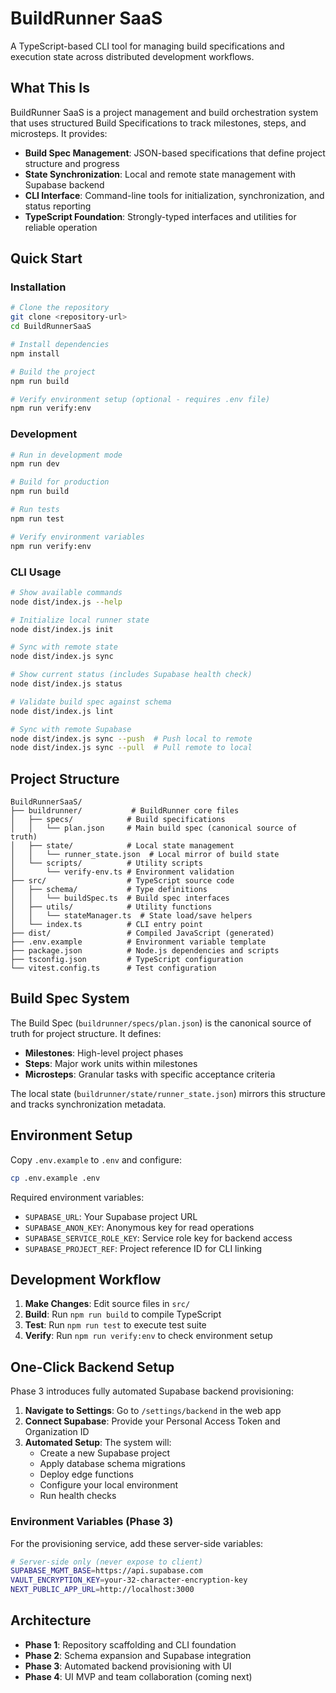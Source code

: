 # BuildRunner SaaS

A TypeScript-based CLI tool for managing build specifications and execution state across distributed development workflows.

## What This Is

BuildRunner SaaS is a project management and build orchestration system that uses structured Build Specifications to track milestones, steps, and microsteps. It provides:

- **Build Spec Management**: JSON-based specifications that define project structure and progress
- **State Synchronization**: Local and remote state management with Supabase backend
- **CLI Interface**: Command-line tools for initialization, synchronization, and status reporting
- **TypeScript Foundation**: Strongly-typed interfaces and utilities for reliable operation

## Quick Start

### Installation

```bash
# Clone the repository
git clone <repository-url>
cd BuildRunnerSaaS

# Install dependencies
npm install

# Build the project
npm run build

# Verify environment setup (optional - requires .env file)
npm run verify:env
```

### Development

```bash
# Run in development mode
npm run dev

# Build for production
npm run build

# Run tests
npm run test

# Verify environment variables
npm run verify:env
```

### CLI Usage

```bash
# Show available commands
node dist/index.js --help

# Initialize local runner state
node dist/index.js init

# Sync with remote state
node dist/index.js sync

# Show current status (includes Supabase health check)
node dist/index.js status

# Validate build spec against schema
node dist/index.js lint

# Sync with remote Supabase
node dist/index.js sync --push  # Push local to remote
node dist/index.js sync --pull  # Pull remote to local
```

## Project Structure

```
BuildRunnerSaaS/
├── buildrunner/           # BuildRunner core files
│   ├── specs/            # Build specifications
│   │   └── plan.json     # Main build spec (canonical source of truth)
│   ├── state/            # Local state management
│   │   └── runner_state.json  # Local mirror of build state
│   └── scripts/          # Utility scripts
│       └── verify-env.ts # Environment validation
├── src/                  # TypeScript source code
│   ├── schema/           # Type definitions
│   │   └── buildSpec.ts  # Build spec interfaces
│   ├── utils/            # Utility functions
│   │   └── stateManager.ts  # State load/save helpers
│   └── index.ts          # CLI entry point
├── dist/                 # Compiled JavaScript (generated)
├── .env.example          # Environment variable template
├── package.json          # Node.js dependencies and scripts
├── tsconfig.json         # TypeScript configuration
└── vitest.config.ts      # Test configuration
```

## Build Spec System

The Build Spec (`buildrunner/specs/plan.json`) is the canonical source of truth for project structure. It defines:

- **Milestones**: High-level project phases
- **Steps**: Major work units within milestones
- **Microsteps**: Granular tasks with specific acceptance criteria

The local state (`buildrunner/state/runner_state.json`) mirrors this structure and tracks synchronization metadata.

## Environment Setup

Copy `.env.example` to `.env` and configure:

```bash
cp .env.example .env
```

Required environment variables:
- `SUPABASE_URL`: Your Supabase project URL
- `SUPABASE_ANON_KEY`: Anonymous key for read operations
- `SUPABASE_SERVICE_ROLE_KEY`: Service role key for backend access
- `SUPABASE_PROJECT_REF`: Project reference ID for CLI linking

## Development Workflow

1. **Make Changes**: Edit source files in `src/`
2. **Build**: Run `npm run build` to compile TypeScript
3. **Test**: Run `npm run test` to execute test suite
4. **Verify**: Run `npm run verify:env` to check environment setup

## One-Click Backend Setup

Phase 3 introduces fully automated Supabase backend provisioning:

1. **Navigate to Settings**: Go to `/settings/backend` in the web app
2. **Connect Supabase**: Provide your Personal Access Token and Organization ID
3. **Automated Setup**: The system will:
   - Create a new Supabase project
   - Apply database schema migrations
   - Deploy edge functions
   - Configure your local environment
   - Run health checks

### Environment Variables (Phase 3)

For the provisioning service, add these server-side variables:

```bash
# Server-side only (never expose to client)
SUPABASE_MGMT_BASE=https://api.supabase.com
VAULT_ENCRYPTION_KEY=your-32-character-encryption-key
NEXT_PUBLIC_APP_URL=http://localhost:3000
```

## Architecture

- **Phase 1**: Repository scaffolding and CLI foundation
- **Phase 2**: Schema expansion and Supabase integration
- **Phase 3**: Automated backend provisioning with UI
- **Phase 4**: UI MVP and team collaboration (coming next)
